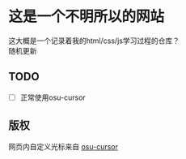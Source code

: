 # 这是一个不明所以的网站
这大概是一个记录着我的html/css/js学习过程的仓库？  
随机更新

## TODO
- [ ] 正常使用osu-cursor

## 版权
网页内自定义光标来自 [osu-cursor](https://github.com/solstice23/osu-cursor)